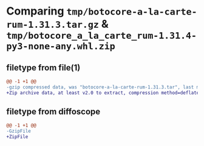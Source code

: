 # Comparing `tmp/botocore-a-la-carte-rum-1.31.3.tar.gz` & `tmp/botocore_a_la_carte_rum-1.31.4-py3-none-any.whl.zip`

## filetype from file(1)

```diff
@@ -1 +1 @@
-gzip compressed data, was "botocore-a-la-carte-rum-1.31.3.tar", last modified: Fri Jul 14 01:46:38 2023, max compression
+Zip archive data, at least v2.0 to extract, compression method=deflate
```

## filetype from diffoscope

```diff
@@ -1 +1 @@
-GzipFile
+ZipFile
```

